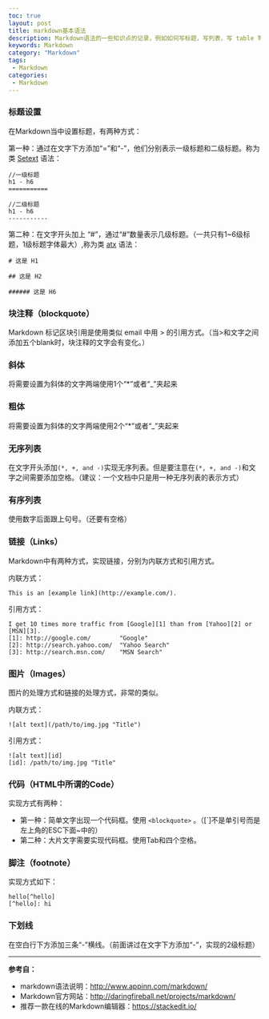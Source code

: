 ```yaml
---
toc: true
layout: post
title: markdown基本语法
description: Markdown语法的一些知识点的记录，例如如何写标题，写列表，写 table 等。
keywords: Markdown
category: "Markdown"
tags:
 - Markdown
categories:
 - Markdown
---
```


### 标题设置

在Markdown当中设置标题，有两种方式： 

第一种：通过在文字下方添加“=”和“-”，他们分别表示一级标题和二级标题。称为类 <a href="http://docutils.sourceforge.net/mirror/setext.html" target="_blank" title="">Setext</a> 语法：

```
//一级标题
h1 - h6
===========

//二级标题
h1 - h6
-----------
```

<!-- more -->
第二种：在文字开头加上 “#”，通过“#”数量表示几级标题。（一共只有1~6级标题，1级标题字体最大）,称为类 <a href="http://www.aaronsw.com/2002/atx/" target="_blank" title="">atx</a> 语法：

```
# 这是 H1

## 这是 H2

###### 这是 H6
```

### 块注释（blockquote）

Markdown 标记区块引用是使用类似 email 中用 > 的引用方式。（当>和文字之间添加五个blank时，块注释的文字会有变化。）

### 斜体

将需要设置为斜体的文字两端使用1个“*”或者“_”夹起来

### 粗体

将需要设置为斜体的文字两端使用2个“*”或者“_”夹起来

### 无序列表

在文字开头添加`(*, +, and -)`实现无序列表。但是要注意在`(*, +, and -)`和文字之间需要添加空格。（建议：一个文档中只是用一种无序列表的表示方式）

### 有序列表

使用数字后面跟上句号。（还要有空格）

### 链接（Links）

Markdown中有两种方式，实现链接，分别为内联方式和引用方式。

  内联方式：

    This is an [example link](http://example.com/).

  引用方式：

    I get 10 times more traffic from [Google][1] than from [Yahoo][2] or [MSN][3].  
    [1]: http://google.com/        "Google" 
    [2]: http://search.yahoo.com/  "Yahoo Search" 
    [3]: http://search.msn.com/    "MSN Search"
 

### 图片（Images）

图片的处理方式和链接的处理方式，非常的类似。

  内联方式：

    ![alt text](/path/to/img.jpg "Title")

  引用方式：

    ![alt text][id] 
    [id]: /path/to/img.jpg "Title"

### 代码（HTML中所谓的Code）

实现方式有两种：

- 第一种：简单文字出现一个代码框。使用 `<blockquote>` 。（[`]不是单引号而是左上角的ESC下面~中的）
- 第二种：大片文字需要实现代码框。使用Tab和四个空格。

### 脚注（footnote）

实现方式如下：

    hello[^hello]
    [^hello]: hi

### 下划线

在空白行下方添加三条“-”横线。（前面讲过在文字下方添加“-”，实现的2级标题）

---

__参考自：__

- markdown语法说明：<a rel="nofollow" href="http://www.appinn.com/markdown/" target="_blank" title="">http://www.appinn.com/markdown/</a> <br>
- Markdown官方网站：<a rel="nofollow" href="http://daringfireball.net/projects/markdown/ " target="_blank" title="">http://daringfireball.net/projects/markdown/</a> <br>
- 推荐一款在线的Markdown编辑器：<a rel="nofollow" href="https://stackedit.io/ " target="_blank" title="">https://stackedit.io/ </a>